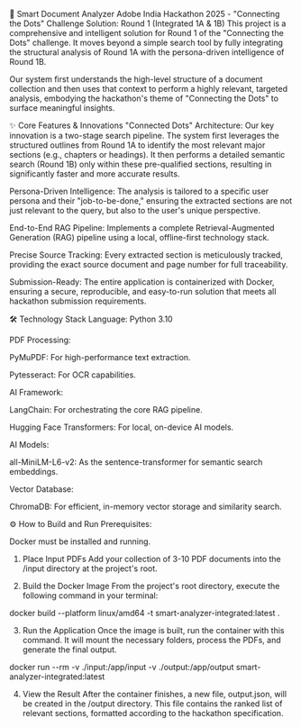 🚀 Smart Document Analyzer
Adobe India Hackathon 2025 - "Connecting the Dots"
Challenge Solution: Round 1 (Integrated 1A & 1B)
This project is a comprehensive and intelligent solution for Round 1 of the "Connecting the Dots" challenge. It moves beyond a simple search tool by fully integrating the structural analysis of Round 1A with the persona-driven intelligence of Round 1B.

Our system first understands the high-level structure of a document collection and then uses that context to perform a highly relevant, targeted analysis, embodying the hackathon's theme of "Connecting the Dots" to surface meaningful insights.

✨ Core Features & Innovations
"Connected Dots" Architecture: Our key innovation is a two-stage search pipeline. The system first leverages the structured outlines from Round 1A to identify the most relevant major sections (e.g., chapters or headings). It then performs a detailed semantic search (Round 1B) only within these pre-qualified sections, resulting in significantly faster and more accurate results.

Persona-Driven Intelligence: The analysis is tailored to a specific user persona and their "job-to-be-done," ensuring the extracted sections are not just relevant to the query, but also to the user's unique perspective.

End-to-End RAG Pipeline: Implements a complete Retrieval-Augmented Generation (RAG) pipeline using a local, offline-first technology stack.

Precise Source Tracking: Every extracted section is meticulously tracked, providing the exact source document and page number for full traceability.

Submission-Ready: The entire application is containerized with Docker, ensuring a secure, reproducible, and easy-to-run solution that meets all hackathon submission requirements.

🛠️ Technology Stack
Language: Python 3.10

PDF Processing:

PyMuPDF: For high-performance text extraction.

Pytesseract: For OCR capabilities.

AI Framework:

LangChain: For orchestrating the core RAG pipeline.

Hugging Face Transformers: For local, on-device AI models.

AI Models:

all-MiniLM-L6-v2: As the sentence-transformer for semantic search embeddings.

Vector Database:

ChromaDB: For efficient, in-memory vector storage and similarity search.

⚙️ How to Build and Run
Prerequisites:

Docker must be installed and running.

1. Place Input PDFs
Add your collection of 3-10 PDF documents into the /input directory at the project's root.

2. Build the Docker Image
From the project's root directory, execute the following command in your terminal:

docker build --platform linux/amd64 -t smart-analyzer-integrated:latest .

3. Run the Application
Once the image is built, run the container with this command. It will mount the necessary folders, process the PDFs, and generate the final output.

docker run --rm -v ./input:/app/input -v ./output:/app/output smart-analyzer-integrated:latest

4. View the Result
After the container finishes, a new file, output.json, will be created in the /output directory. This file contains the ranked list of relevant sections, formatted according to the hackathon specification.
